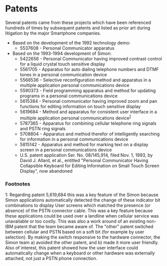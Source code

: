 # Patents
Several patents came from these projects which have been referenced hundreds of times by subsequent patents and listed as prior art during litigation by the major Smartphone companies.
* Based on the development of the 1992 technology demo:
  * 5537608 - Personal Communicator apparatus
* Based on the 1993-1994 development of Simon:
  * 5422656 - Personal Communicator having improved contrast control for a liquid crystal touch sensitive display
  * 5561705	- Apparatus for auto dialing telephone numbers and DTMF tones in a personal communication device
  * 5568536 - Selective reconfiguration method and apparatus in a multiple application personal communications device
  * 5590373 - Field programming apparatus and method for updating programs in a personal communications device
  * 5615384 - Personal communicator having improved zoom and pan functions for editing information on touch sensitive display
  * 5619684 - Method and apparatus for consistent user interface in a multiple application personal communications device<sup>[1](#footnote1)</sup>
  * 5787365 - Apparatus for combining cellular telephone ring signals and PSTN ring signals
  * 5708804 - Apparatus and method therefor of intelligently searching for information in a personal communications device
  * 5815142 - Apparatus and method for marking text on a display screen in a personal communications device
  * U.S. patent application Ser. No. 08/145,914, filed Nov. 1, 1993, by David J. Allard, et al., entitled "Personal Communicator Having Collapsible Keyboard for Editing Information on Small Touch Screen Display", now abandoned
### Footnotes
<a name="footnote1">1</a>: Regarding patent 5,619,684 this was a key feature of the Simon because Simon applications automatically detected the change of these indicator bit combinations to display User screens which matched the presence (or absence) of the PSTN connector cable. This was a key feature because these applications could be used over a landline when cellular service was unavailable or too costly.  This was also a work around of an existing non-IBM patent that the team became aware of.  The "other" patent switched between cellular and PSTN based on a soft bit (for example by user selection).  By making the switch responsive to the hardware connector, the Simon team a) avoided the other patent, and b) made it more user friendly. Also of interest, this patent showed how the user interface could automatically change when a keyboard or other hardware was externally attached, not just a PSTN phone connection.
